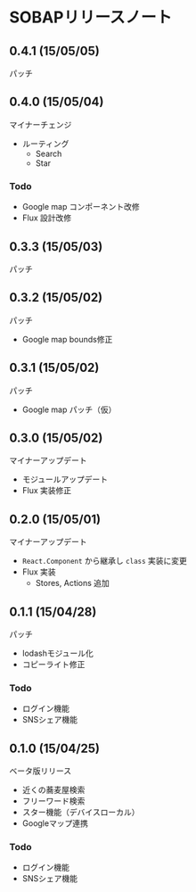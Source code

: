 # SOBAPリリースノート

## 0.4.1 (15/05/05)

パッチ

## 0.4.0 (15/05/04)

マイナーチェンジ

* ルーティング
  * Search
  * Star

### Todo

* Google map コンポーネント改修
* Flux 設計改修

## 0.3.3 (15/05/03)

パッチ

## 0.3.2 (15/05/02)

パッチ

* Google map bounds修正

## 0.3.1 (15/05/02)

パッチ

* Google map パッチ（仮）

## 0.3.0 (15/05/02)

マイナーアップデート

* モジュールアップデート
* Flux 実装修正

## 0.2.0 (15/05/01)

マイナーアップデート

* `React.Component` から継承し `class` 実装に変更
* Flux 実装
  * Stores, Actions 追加

## 0.1.1 (15/04/28)

パッチ

* lodashモジュール化
* コピーライト修正

### Todo

* ログイン機能
* SNSシェア機能

## 0.1.0 (15/04/25)

ベータ版リリース

* 近くの蕎麦屋検索
* フリーワード検索
* スター機能（デバイスローカル）
* Googleマップ連携

### Todo

* ログイン機能
* SNSシェア機能
